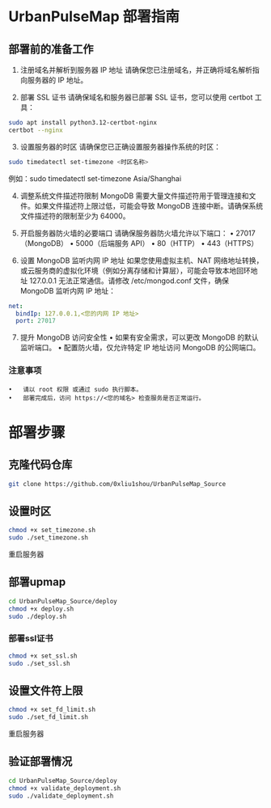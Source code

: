 # UrbanPulseMap 部署指南
## 部署前的准备工作

1.	注册域名并解析到服务器 IP 地址
请确保您已注册域名，并正确将域名解析指向服务器的 IP 地址。

2.	部署 SSL 证书
请确保域名和服务器已部署 SSL 证书，您可以使用 certbot 工具：
```bash
sudo apt install python3.12-certbot-nginx
certbot --nginx
```
3.	设置服务器的时区
请确保您已正确设置服务器操作系统的时区：
```bash
sudo timedatectl set-timezone <时区名称>
```
例如：sudo timedatectl set-timezone Asia/Shanghai

4.	调整系统文件描述符限制
MongoDB 需要大量文件描述符用于管理连接和文件。如果文件描述符上限过低，可能会导致 MongoDB 连接中断。请确保系统文件描述符的限制至少为 64000。

5.	开启服务器防火墙的必要端口
请确保服务器防火墙允许以下端口：
	•	27017（MongoDB）
	•	5000（后端服务 API）
	•	80（HTTP）
	•	443（HTTPS）

6.	设置 MongoDB 监听内网 IP 地址
如果您使用虚拟主机、NAT 网络地址转换，或云服务商的虚拟化环境（例如分离存储和计算层），可能会导致本地回环地址 127.0.0.1 无法正常通信。请修改 /etc/mongod.conf 文件，确保 MongoDB 监听内网 IP 地址：
```yaml
net:
  bindIp: 127.0.0.1,<您的内网 IP 地址>
  port: 27017
```

7.	提升 MongoDB 访问安全性
	•	如果有安全需求，可以更改 MongoDB 的默认监听端口。
	•	配置防火墙，仅允许特定 IP 地址访问 MongoDB 的公网端口。

### 注意事项

	•	请以 root 权限 或通过 sudo 执行脚本。
	•	部署完成后，访问 https://<您的域名> 检查服务是否正常运行。



# 部署步骤

## 克隆代码仓库

```bash
git clone https://github.com/0xliu1shou/UrbanPulseMap_Source
```

## 设置时区
```bash
chmod +x set_timezone.sh
sudo ./set_timezone.sh
```
重启服务器

## 部署upmap
```bash
cd UrbanPulseMap_Source/deploy
chmod +x deploy.sh
sudo ./deploy.sh
```

### 部署ssl证书
```bash
chmod +x set_ssl.sh
sudo ./set_ssl.sh
```

## 设置文件符上限
```bash
chmod +x set_fd_limit.sh
sudo ./set_fd_limit.sh
```
重启服务器

## 验证部署情况
```bash
cd UrbanPulseMap_Source/deploy
chmod +x validate_deployment.sh
sudo ./validate_deployment.sh
```